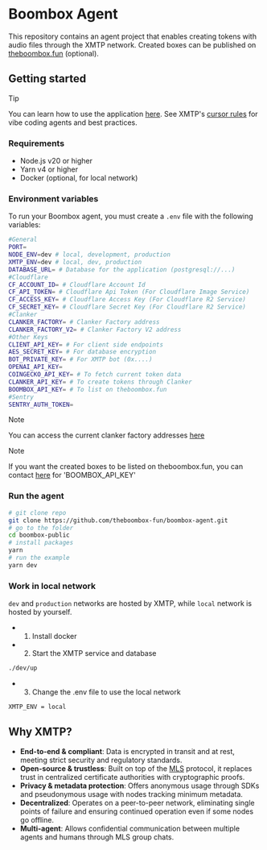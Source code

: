 # Boombox Agent

This repository contains an agent project that enables creating tokens with audio files through the XMTP network. Created boxes can be published on [theboombox.fun](https://theboombox.fun) (optional).

## Getting started

> [!TIP]
> You can learn how to use the application [here](https://youtu.be/djRLnWUvwIA).
> See XMTP's [cursor rules](/.cursor/README.md) for vibe coding agents and best practices.

### Requirements

- Node.js v20 or higher
- Yarn v4 or higher
- Docker (optional, for local network)

### Environment variables

To run your Boombox agent, you must create a `.env` file with the following variables:

```bash
#General
PORT=
NODE_ENV=dev # local, development, production
XMTP_ENV=dev # local, dev, production
DATABASE_URL= # Database for the application (postgresql://...)
#Cloudflare
CF_ACCOUNT_ID= # Cloudflare Account Id
CF_API_TOKEN= # Cloudflare Api Token (For Cloudflare Image Service)
CF_ACCESS_KEY= # Cloudflare Access Key (For Cloudflare R2 Service)
CF_SECRET_KEY= # Cloudflare Secret Key (For Cloudflare R2 Service)
#Clanker
CLANKER_FACTORY= # Clanker Factory address
CLANKER_FACTORY_V2= # Clanker Factory V2 address
#Other Keys
CLIENT_API_KEY= # For client side endpoints
AES_SECRET_KEY= # For database encryption
BOT_PRIVATE_KEY= # For XMTP bot (0x....)
OPENAI_API_KEY= 
COINGECKO_API_KEY= # To fetch current token data
CLANKER_API_KEY= # To create tokens through Clanker
BOOMBOX_API_KEY= # To list on theboombox.fun
#Sentry
SENTRY_AUTH_TOKEN=
```

> [!NOTE]
> You can access the current clanker factory addresses [here](https://clanker.gitbook.io/clanker-documentation/references/deployed-contracts)

> [!NOTE]
> If you want the created boxes to be listed on theboombox.fun, you can contact [here](https://x.com/0xberkxyz) for 'BOOMBOX_API_KEY'

### Run the agent

```bash
# git clone repo
git clone https://github.com/theboombox-fun/boombox-agent.git
# go to the folder
cd boombox-public
# install packages
yarn
# run the example
yarn dev
```

### Work in local network

`dev` and `production` networks are hosted by XMTP, while `local` network is hosted by yourself.

- 1. Install docker
- 2. Start the XMTP service and database

```bash
./dev/up
```

- 3. Change the .env file to use the local network

```bash
XMTP_ENV = local
```

## Why XMTP?

- **End-to-end & compliant**: Data is encrypted in transit and at rest, meeting strict security and regulatory standards.
- **Open-source & trustless**: Built on top of the [MLS](https://messaginglayersecurity.rocks/) protocol, it replaces trust in centralized certificate authorities with cryptographic proofs.
- **Privacy & metadata protection**: Offers anonymous usage through SDKs and pseudonymous usage with nodes tracking minimum metadata.
- **Decentralized**: Operates on a peer-to-peer network, eliminating single points of failure and ensuring continued operation even if some nodes go offline.
- **Multi-agent**: Allows confidential communication between multiple agents and humans through MLS group chats.
